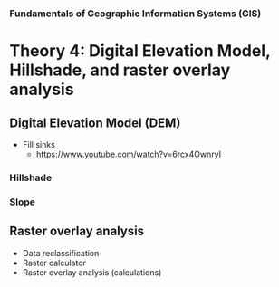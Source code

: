 
### Fundamentals of Geographic Information Systems (GIS)

# Theory 4: Digital Elevation Model, Hillshade, and raster overlay analysis

## Digital Elevation Model (DEM)
- Fill sinks
	- https://www.youtube.com/watch?v=6rcx4OwnryI

### Hillshade

### Slope

## Raster overlay analysis
- Data reclassification
- Raster calculator
- Raster overlay analysis (calculations)


<!--stackedit_data:
eyJoaXN0b3J5IjpbOTk0NzIwMTkzLC0zNTEwNzY1ODAsLTEzOT
AzMzIwNTFdfQ==
-->